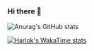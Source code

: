 ### Hi there 👋

![Anurag's GitHub stats](https://github-readme-stats.vercel.app/api?username=u5u5u5u&show_icons=true&theme=radical)

[![Harlok's WakaTime stats](https://github-readme-stats.vercel.app/api/wakatime?username=U5)](https://github.com/anuraghazra/github-readme-stats)
